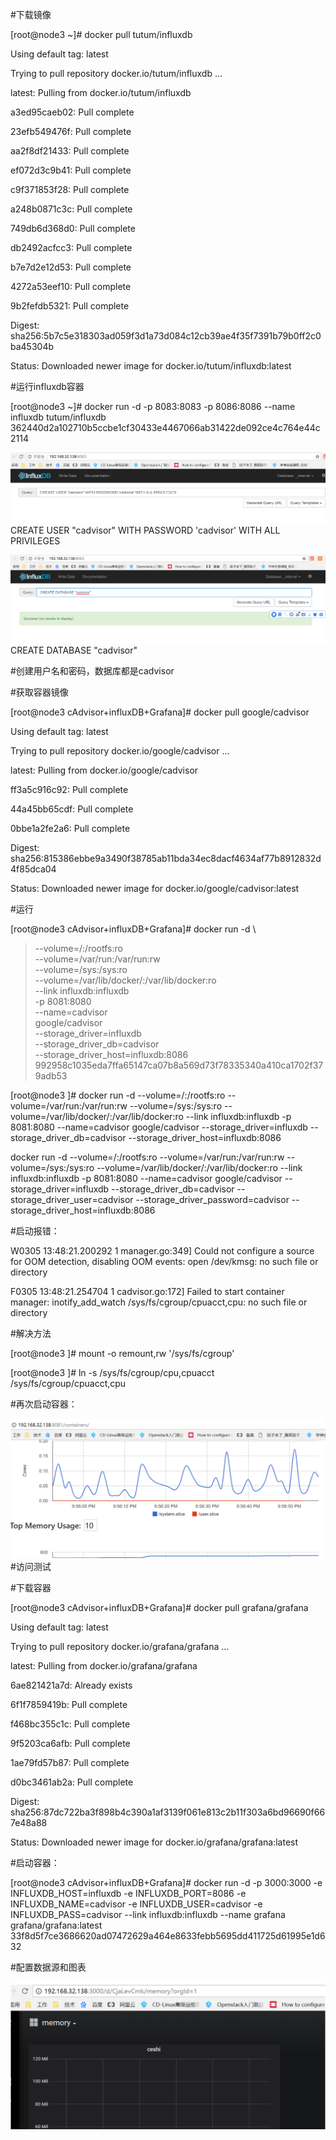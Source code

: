 #下载镜像

[root@node3 ~]# docker pull tutum/influxdb

Using default tag: latest

Trying to pull repository docker.io/tutum/influxdb ...

latest: Pulling from docker.io/tutum/influxdb

a3ed95caeb02: Pull complete

23efb549476f: Pull complete

aa2f8df21433: Pull complete

ef072d3c9b41: Pull complete

c9f371853f28: Pull complete

a248b0871c3c: Pull complete

749db6d368d0: Pull complete

db2492acfcc3: Pull complete

b7e7d2e12d53: Pull complete

4272a53eef10: Pull complete

9b2fefdb5321: Pull complete

Digest: sha256:5b7c5e318303ad059f3d1a73d084c12cb39ae4f35f7391b79b0ff2c0ba45304b

Status: Downloaded newer image for docker.io/tutum/influxdb:latest

#运行influxdb容器

[root@node3 ~]# docker run -d -p 8083:8083 -p 8086:8086 --name influxdb tutum/influxdb
362440d2a102710b5ccbe1cf30433e4467066ab31422de092ce4c764e44c2114

![influxdb数据配置](https://github.com/zhangyage/dockerfile/blob/master/dockerfile/cAdvisor%2BinfluxDB%2BGrafana/influxdb-1.png)
CREATE USER "cadvisor" WITH PASSWORD 'cadvisor' WITH ALL PRIVILEGES

![influxdb数据配置](https://github.com/zhangyage/dockerfile/blob/master/dockerfile/cAdvisor%2BinfluxDB%2BGrafana/influxdb-2.png)
CREATE DATABASE "cadvisor"

#创建用户名和密码，数据库都是cadvisor

#获取容器镜像

[root@node3 cAdvisor+influxDB+Grafana]# docker pull google/cadvisor

Using default tag: latest

Trying to pull repository docker.io/google/cadvisor ... 

latest: Pulling from docker.io/google/cadvisor

ff3a5c916c92: Pull complete 

44a45bb65cdf: Pull complete 

0bbe1a2fe2a6: Pull complete 

Digest: sha256:815386ebbe9a3490f38785ab11bda34ec8dacf4634af77b8912832d4f85dca04

Status: Downloaded newer image for docker.io/google/cadvisor:latest

#运行

[root@node3 cAdvisor+influxDB+Grafana]# docker run -d \
> --volume=/:/rootfs:ro \
> --volume=/var/run:/var/run:rw \
> --volume=/sys:/sys:ro \
> --volume=/var/lib/docker/:/var/lib/docker:ro \
> --link influxdb:influxdb \
>  -p 8081:8080 \
> --name=cadvisor \
> google/cadvisor \
> --storage_driver=influxdb \
> --storage_driver_db=cadvisor \
> --storage_driver_host=influxdb:8086
992958c1035eda7ffa65147ca07b8a569d73f78335340a410ca1702f379adb53

[root@node3 ]# docker run -d --volume=/:/rootfs:ro --volume=/var/run:/var/run:rw --volume=/sys:/sys:ro --volume=/var/lib/docker/:/var/lib/docker:ro --link influxdb:influxdb  -p 8081:8080 --name=cadvisor google/cadvisor --storage_driver=influxdb --storage_driver_db=cadvisor --storage_driver_host=influxdb:8086

docker run -d --volume=/:/rootfs:ro --volume=/var/run:/var/run:rw --volume=/sys:/sys:ro --volume=/var/lib/docker/:/var/lib/docker:ro --link influxdb:influxdb -p 8081:8080 --name=cadvisor google/cadvisor --storage_driver=influxdb --storage_driver_db=cadvisor --storage_driver_user=cadvisor --storage_driver_password=cadvisor --storage_driver_host=influxdb:8086

#启动报错：

W0305 13:48:21.200292       1 manager.go:349] Could not configure a source for OOM detection, disabling OOM events: open /dev/kmsg: no such file or directory

F0305 13:48:21.254704       1 cadvisor.go:172] Failed to start container manager: inotify_add_watch /sys/fs/cgroup/cpuacct,cpu: no such file or directory

#解决方法

[root@node3 ]# mount -o remount,rw '/sys/fs/cgroup'

[root@node3 ]# ln -s /sys/fs/cgroup/cpu,cpuacct /sys/fs/cgroup/cpuacct,cpu

#再次启动容器：

![cAdvisor图表](https://github.com/zhangyage/dockerfile/blob/master/dockerfile/cAdvisor%2BinfluxDB%2BGrafana/cAdvisor.png)
#访问测试

#下载容器

[root@node3 cAdvisor+influxDB+Grafana]# docker pull grafana/grafana

Using default tag: latest

Trying to pull repository docker.io/grafana/grafana ... 

latest: Pulling from docker.io/grafana/grafana

6ae821421a7d: Already exists 

6f1f7859419b: Pull complete 

f468bc355c1c: Pull complete 

9f5203ca6afb: Pull complete 

1ae79fd57b87: Pull complete 

d0bc3461ab2a: Pull complete 

Digest: sha256:87dc722ba3f898b4c390a1af3139f061e813c2b11f303a6bd96690f667e48a88

Status: Downloaded newer image for docker.io/grafana/grafana:latest

#启动容器：

[root@node3 cAdvisor+influxDB+Grafana]# docker run -d -p 3000:3000 -e INFLUXDB_HOST=influxdb -e INFLUXDB_PORT=8086 -e INFLUXDB_NAME=cadvisor -e INFLUXDB_USER=cadvisor -e INFLUXDB_PASS=cadvisor --link influxdb:influxdb --name grafana grafana/grafana:latest
33f8d5f7ce3686620ad07472629a464e8633febb5695dd411725d61995e1d632

#配置数据源和图表

![配置数据源和图表](https://github.com/zhangyage/dockerfile/blob/master/dockerfile/cAdvisor%2BinfluxDB%2BGrafana/Grafana.png)


